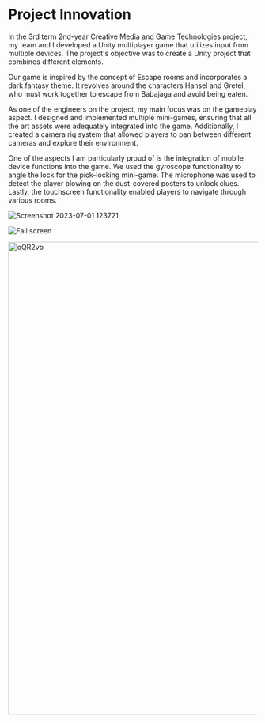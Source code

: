 # Project Innovation

In the 3rd term 2nd-year Creative Media and Game Technologies project, my team and I developed a Unity multiplayer game that utilizes input from multiple devices. The project's objective was to create a Unity project that combines different elements.

Our game is inspired by the concept of Escape rooms and incorporates a dark fantasy theme. It revolves around the characters Hansel and Gretel, who must work together to escape from Babajaga and avoid being eaten.

As one of the engineers on the project, my main focus was on the gameplay aspect. I designed and implemented multiple mini-games, ensuring that all the art assets were adequately integrated into the game. Additionally, I created a camera rig system that allowed players to pan between different cameras and explore their environment.

One of the aspects I am particularly proud of is the integration of mobile device functions into the game. We used the gyroscope functionality to angle the lock for the pick-locking mini-game. The microphone was used to detect the player blowing on the dust-covered posters to unlock clues. Lastly, the touchscreen functionality enabled players to navigate through various rooms.

![Screenshot 2023-07-01 123721](https://github.com/Barth0l0m3w/Project-Innovation/assets/94447171/95ce0d1f-970d-44eb-ac1e-307a269a713f)

![Fail screen](https://github.com/Barth0l0m3w/Project-Innovation/assets/94447171/f2789881-0d20-4ebd-844e-70fbf4f46c1a)

<img width="956" alt="oQR2vb" src="https://github.com/Barth0l0m3w/Project-Innovation/assets/94447171/5e9f9d27-86aa-4c76-bfaf-4d0597a7fbe7">
